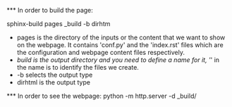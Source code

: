 ***  In order to build the page:

sphinx-build pages _build -b dirhtm

- pages is the directory of the inputs or the content that we want to show on the webpage. It contains 'conf.py' and the 'index.rst' files which are the configuration and webpage content files respectively.
- _build is the output directory and you need to define a name for it, '_' in the name is to identify the files we create.
- -b selects the output type
- dirhtml is the output type 



*** In order to see the webpage: 
python -m http.server -d _build/

